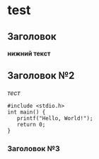# test

## Заголовок

**нижний текст**

## Заголовок №2

_тест_

```
#include <stdio.h>
int main() {
   printf("Hello, World!");
   return 0;
}
```

### Заголовок №3
